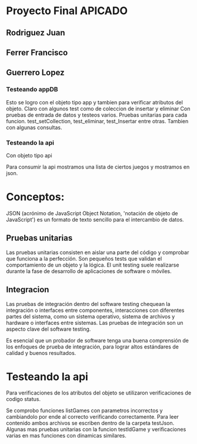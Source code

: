 # Proyecto Final APICADO
## Rodriguez Juan
## Ferrer Francisco
## Guerrero Lopez


### Testeando appDB
Esto se logro con el objeto tipo app y tambien para verificar atributos del objeto.
Claro con algunos test como de coleccion de insertar y eliminar
Con pruebas de entrada de datos y testeos varios.
Pruebas unitarias para cada funcion.
test_setCollection, test_eliminar, test_Insertar entre otras.
Tambien con algunas consultas.

### Testeando la api
Con objeto tipo api

Para consumir la api mostramos una lista de ciertos juegos y mostramos en json.

# Conceptos:
JSON (acrónimo de JavaScript Object Notation, 'notación de objeto de JavaScript') es un formato de texto sencillo para el intercambio de datos.

## Pruebas unitarias
Las pruebas unitarias consisten en aislar una parte del código y comprobar que funciona a la perfección. Son pequeños tests que validan el comportamiento de un objeto y la lógica. El unit testing suele realizarse durante la fase de desarrollo de aplicaciones de software o móviles.

## Integracion
Las pruebas de integración dentro del software testing chequean la integración o interfaces entre componentes, interacciones con diferentes partes del sistema, como un sistema operativo, sistema de archivos y hardware o interfaces entre sistemas. Las pruebas de integración son un aspecto clave del software testing.

Es esencial que un probador de software tenga una buena comprensión de los enfoques de prueba de integración, para lograr altos estándares de calidad y buenos resultados. 

# Testeando la api
Para verificaciones de los atributos del objeto se utilizaron verificaciones de codigo status.

Se comprobo funciones listGames con parametros incorrectos y cambiandolo por ende al correcto verificando correctamente.
Para leer contenido ambos archivos se escriben dentro de la carpeta testJson.
Algunas mas pruebas unitarias con la funcion testIdGame y verificaciones varias en mas funciones con dinamicas similares.




